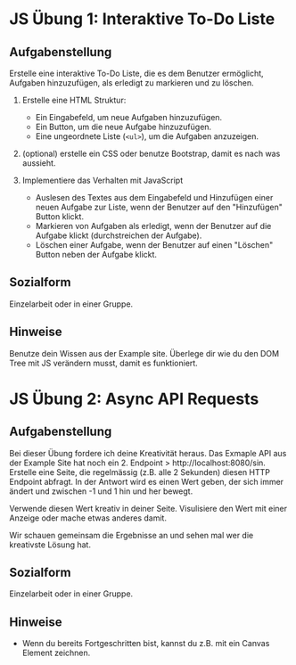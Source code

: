 # JS Übung 1: Interaktive To-Do Liste

## Aufgabenstellung
Erstelle eine interaktive To-Do Liste, die es dem Benutzer ermöglicht, Aufgaben hinzuzufügen, als erledigt zu markieren und zu löschen.

1. Erstelle eine HTML Struktur:
   - Ein Eingabefeld, um neue Aufgaben hinzuzufügen.
   - Ein Button, um die neue Aufgabe hinzuzufügen.
   - Eine ungeordnete Liste (`<ul>`), um die Aufgaben anzuzeigen.

2. (optional) erstelle ein CSS oder benutze Bootstrap, damit es nach was aussieht.

3. Implementiere das Verhalten mit JavaScript
   - Auslesen des Textes aus dem Eingabefeld und Hinzufügen einer neuen Aufgabe zur Liste, wenn der Benutzer auf den "Hinzufügen" Button klickt.
   - Markieren von Aufgaben als erledigt, wenn der Benutzer auf die Aufgabe klickt (durchstreichen der Aufgabe).
   - Löschen einer Aufgabe, wenn der Benutzer auf einen "Löschen" Button neben der Aufgabe klickt.

## Sozialform
Einzelarbeit oder in einer Gruppe.

## Hinweise
Benutze dein Wissen aus der Example site.
Überlege dir wie du den DOM Tree mit JS verändern musst, damit es funktioniert.

# JS Übung 2: Async API Requests

## Aufgabenstellung
Bei dieser Übung fordere ich deine Kreativität heraus. Das Exmaple API aus der Example Site hat noch ein 2. Endpoint > http://localhost:8080/sin.
Erstelle eine Seite, die regelmässig (z.B. alle 2 Sekunden) diesen HTTP Endpoint abfragt.
In der Antwort wird es einen Wert geben, der sich immer ändert und zwischen -1 und 1 hin und her bewegt.

Verwende diesen Wert kreativ in deiner Seite. Visulisiere den Wert mit einer Anzeige oder mache etwas anderes damit.

Wir schauen gemeinsam die Ergebnisse an und sehen mal wer die kreativste Lösung hat.

## Sozialform
Einzelarbeit oder in einer Gruppe.

## Hinweise
- Wenn du bereits Fortgeschritten bist, kannst du z.B. mit ein Canvas Element zeichnen.

